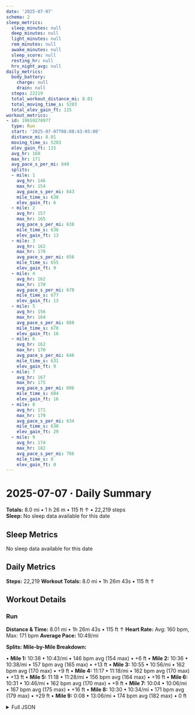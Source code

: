 ```yaml
---
date: '2025-07-07'
schema: 2
sleep_metrics:
  sleep_minutes: null
  deep_minutes: null
  light_minutes: null
  rem_minutes: null
  awake_minutes: null
  sleep_score: null
  resting_hr: null
  hrv_night_avg: null
daily_metrics:
  body_battery:
    charge: null
    drain: null
  steps: 22219
  total_workout_distance_mi: 8.01
  total_moving_time_s: 5203
  total_elev_gain_ft: 115
workout_metrics:
- id: 19659278977
  type: Run
  start: '2025-07-07T08:08:43-05:00'
  distance_mi: 8.01
  moving_time_s: 5203
  elev_gain_ft: 115
  avg_hr: 160
  max_hr: 171
  avg_pace_s_per_mi: 649
  splits:
  - mile: 1
    avg_hr: 146
    max_hr: 154
    avg_pace_s_per_mi: 643
    mile_time_s: 638
    elev_gain_ft: 6
  - mile: 2
    avg_hr: 157
    max_hr: 165
    avg_pace_s_per_mi: 638
    mile_time_s: 636
    elev_gain_ft: 13
  - mile: 3
    avg_hr: 162
    max_hr: 170
    avg_pace_s_per_mi: 656
    mile_time_s: 655
    elev_gain_ft: 9
  - mile: 4
    avg_hr: 162
    max_hr: 170
    avg_pace_s_per_mi: 678
    mile_time_s: 677
    elev_gain_ft: 13
  - mile: 5
    avg_hr: 156
    max_hr: 164
    avg_pace_s_per_mi: 688
    mile_time_s: 678
    elev_gain_ft: 16
  - mile: 6
    avg_hr: 162
    max_hr: 170
    avg_pace_s_per_mi: 646
    mile_time_s: 631
    elev_gain_ft: 9
  - mile: 7
    avg_hr: 167
    max_hr: 175
    avg_pace_s_per_mi: 606
    mile_time_s: 604
    elev_gain_ft: 16
  - mile: 8
    avg_hr: 171
    max_hr: 179
    avg_pace_s_per_mi: 634
    mile_time_s: 630
    elev_gain_ft: 29
  - mile: 9
    avg_hr: 174
    max_hr: 182
    avg_pace_s_per_mi: 786
    mile_time_s: 8
    elev_gain_ft: 0
---
```

# 2025-07-07 · Daily Summary
**Totals:** 8.0 mi • 1 h 26 m • 115 ft ↑ • 22,219 steps  
**Sleep:** No sleep data available for this date

## Sleep Metrics
No sleep data available for this date

## Daily Metrics
**Steps:** 22,219
**Workout Totals:** 8.0 mi • 1h 26m 43s • 115 ft ↑

## Workout Details
### Run
**Distance & Time:** 8.01 mi • 1h 26m 43s • 115 ft ↑
**Heart Rate:** Avg: 160 bpm, Max: 171 bpm
**Average Pace:** 10:49/mi

**Splits:**
**Mile-by-Mile Breakdown:**

• **Mile 1:** 10:38 • 10:43/mi • 146 bpm avg (154 max) • +6 ft
• **Mile 2:** 10:36 • 10:38/mi • 157 bpm avg (165 max) • +13 ft
• **Mile 3:** 10:55 • 10:56/mi • 162 bpm avg (170 max) • +9 ft
• **Mile 4:** 11:17 • 11:18/mi • 162 bpm avg (170 max) • +13 ft
• **Mile 5:** 11:18 • 11:28/mi • 156 bpm avg (164 max) • +16 ft
• **Mile 6:** 10:31 • 10:46/mi • 162 bpm avg (170 max) • +9 ft
• **Mile 7:** 10:04 • 10:06/mi • 167 bpm avg (175 max) • +16 ft
• **Mile 8:** 10:30 • 10:34/mi • 171 bpm avg (179 max) • +29 ft
• **Mile 9:** 0:08 • 13:06/mi • 174 bpm avg (182 max) • 0 ft


<details>
<summary>Full JSON</summary>

```json
{
  "date": "2025-07-07",
  "schema": 2,
  "sleep_metrics": {
    "sleep_minutes": null,
    "deep_minutes": null,
    "light_minutes": null,
    "rem_minutes": null,
    "awake_minutes": null,
    "sleep_score": null,
    "resting_hr": null,
    "hrv_night_avg": null
  },
  "daily_metrics": {
    "body_battery": {
      "charge": null,
      "drain": null
    },
    "steps": 22219,
    "total_workout_distance_mi": 8.01,
    "total_moving_time_s": 5203,
    "total_elev_gain_ft": 115
  },
  "workout_metrics": [
    {
      "id": 19659278977,
      "type": "Run",
      "start": "2025-07-07T08:08:43-05:00",
      "distance_mi": 8.01,
      "moving_time_s": 5203,
      "elev_gain_ft": 115,
      "avg_hr": 160,
      "max_hr": 171,
      "avg_pace_s_per_mi": 649,
      "splits": [
        {
          "mile": 1,
          "avg_hr": 146,
          "max_hr": 154,
          "avg_pace_s_per_mi": 643,
          "mile_time_s": 638,
          "elev_gain_ft": 6
        },
        {
          "mile": 2,
          "avg_hr": 157,
          "max_hr": 165,
          "avg_pace_s_per_mi": 638,
          "mile_time_s": 636,
          "elev_gain_ft": 13
        },
        {
          "mile": 3,
          "avg_hr": 162,
          "max_hr": 170,
          "avg_pace_s_per_mi": 656,
          "mile_time_s": 655,
          "elev_gain_ft": 9
        },
        {
          "mile": 4,
          "avg_hr": 162,
          "max_hr": 170,
          "avg_pace_s_per_mi": 678,
          "mile_time_s": 677,
          "elev_gain_ft": 13
        },
        {
          "mile": 5,
          "avg_hr": 156,
          "max_hr": 164,
          "avg_pace_s_per_mi": 688,
          "mile_time_s": 678,
          "elev_gain_ft": 16
        },
        {
          "mile": 6,
          "avg_hr": 162,
          "max_hr": 170,
          "avg_pace_s_per_mi": 646,
          "mile_time_s": 631,
          "elev_gain_ft": 9
        },
        {
          "mile": 7,
          "avg_hr": 167,
          "max_hr": 175,
          "avg_pace_s_per_mi": 606,
          "mile_time_s": 604,
          "elev_gain_ft": 16
        },
        {
          "mile": 8,
          "avg_hr": 171,
          "max_hr": 179,
          "avg_pace_s_per_mi": 634,
          "mile_time_s": 630,
          "elev_gain_ft": 29
        },
        {
          "mile": 9,
          "avg_hr": 174,
          "max_hr": 182,
          "avg_pace_s_per_mi": 786,
          "mile_time_s": 8,
          "elev_gain_ft": 0
        }
      ]
    }
  ]
}
```
</details>
